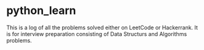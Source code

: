 # python_learn
This is a log of all the problems solved either on LeetCode or Hackerrank.
It is for interview preparation consisting of Data Structurs and Algorithms problems.
